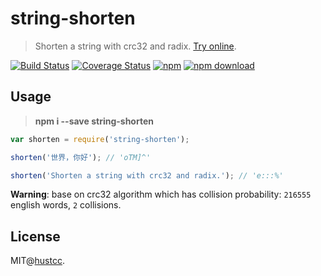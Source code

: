 # string-shorten

> Shorten a string with crc32 and radix. [Try online](https://runkit.com/hustcc/string-shorten).

[![Build Status](https://travis-ci.org/hustcc/string-shorten.svg?branch=master)](https://travis-ci.org/hustcc/string-shorten)
[![Coverage Status](https://coveralls.io/repos/github/hustcc/string-shorten/badge.svg)](https://coveralls.io/github/hustcc/string-shorten)
[![npm](https://img.shields.io/npm/v/string-shorten.svg)](https://www.npmjs.com/package/string-shorten)
[![npm download](https://img.shields.io/npm/dm/string-shorten.svg)](https://www.npmjs.com/package/string-shorten)



## Usage

> **npm i --save string-shorten**


```js
var shorten = require('string-shorten');

shorten('世界，你好'); // 'oTM]^'

shorten('Shorten a string with crc32 and radix.'); // 'e:::%'
```

**Warning**: base on crc32 algorithm which has collision probability: `216555` english words, `2` collisions.


## License

MIT@[hustcc](https://github.com/hustcc).

